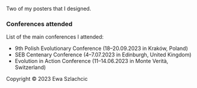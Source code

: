 Two of my posters that I designed.

### Conferences attended

List of the main conferences I attended:

- 9th Polish Evolutionary Conference (18–20.09.2023 in Kraków, Poland)
- SEB Centenary Conference (4–7.07.2023 in Edinburgh, United Kingdom)
- Evolution in Action Conference (11–14.06.2023 in Monte Verità, Switzerland)

Copyright © 2023 Ewa Szlachcic

